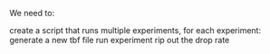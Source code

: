 We need to: 

create a script that runs multiple experiments, 
for each experiment: 
    generate a new tbf file
    run experiment
    rip out the drop rate
    
